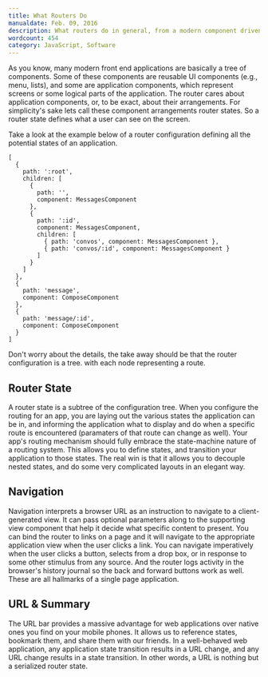 ```yaml
---
title: What Routers Do
manualdate: Feb. 09, 2016
description: What routers do in general, from a modern component driven application's perspective 
wordcount: 454
category: JavaScript, Software
---
```


As you know, many modern front end applications are basically a tree of components. Some of these components are reusable UI components (e.g., menu, lists), and some are application components, which represent screens or some logical parts of the application. The router cares about application components, or, to be exact, about their arrangements. For simplicity's sake lets call these component arrangements router states. So a router state defines what a user can see on the screen.

Take a look at the example below  of a router configuration defining all the potential states of an application.

<pre><code class="language-javascript">[
  {
    path: ':root',
    children: [
      {
        path: '',
        component: MessagesComponent
      },
      {
        path: ':id',
        component: MessagesComponent,
        children: [
          { path: 'convos', component: MessagesComponent },
          { path: 'convos/:id', component: MessagesComponent }
        ]
      }
    ]
  },
  {
    path: 'message',
    component: ComposeComponent
  },
  {
    path: 'message/:id',
    component: ComposeComponent
  }
]
</code></pre>

Don't worry about the details, the take away should be that the router configuration is a tree. with each node representing a route. 

## Router State
A router state is a subtree of the configuration tree. When you configure the routing for an app, you are laying out the various states the application can be in, and informing the application what to display and do when a specific route is encountered (paramaters of that route can change as well). Your app's routing mechanism should fully embrace the state-machine nature of a routing system. This allows you to define states, and transition your application to those states. The real win is that it allows you to decouple nested states, and do some very complicated layouts in an elegant way.

## Navigation
Navigation interprets a browser URL as an instruction to navigate to a client-generated view. It can pass optional parameters along to the supporting view component that help it decide what specific content to present. You can bind the router to links on a page and it will navigate to the appropriate application view when the user clicks a link. You can navigate imperatively when the user clicks a button, selects from a drop box, or in response to some other stimulus from any source. And the router logs activity in the browser's history journal so the back and forward buttons work as well. These are all hallmarks of a single page application.

## URL & Summary

The URL bar provides a massive advantage for web applications over native ones you find on your mobile phones. It allows us to reference states, bookmark them, and share them with our friends. In a well-behaved web application, any application state transition results in a URL change, and any URL change results in a state transition. In other words, a URL is nothing but a serialized router state. 
